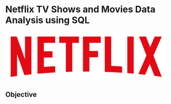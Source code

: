 # Netflix TV Shows and Movies Data Analysis using SQL

![Netflix Logo](https://github.com/lakshmivkotigiri-collab/Netflix-_SQL_Project/blob/main/logo.png)

## Objective
